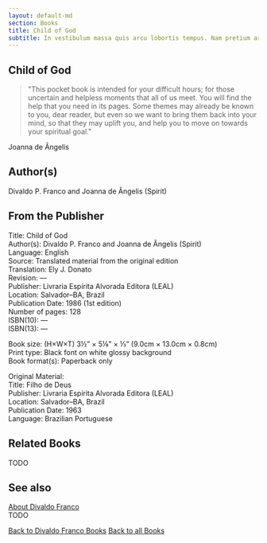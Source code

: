 ```yaml
---
layout: default-md
section: Books
title: Child of God
subtitle: In vestibulum massa quis arcu lobortis tempus. Nam pretium arcu in odio vulputate luctus.
---
```


## Child of God

> "This pocket book is intended for your difficult hours; for those uncertain and helpless moments that all of us meet. You will find the help that you need in its pages. Some themes may already be known to you, dear reader, but even so we want to bring them back into your mind, so that they may uplift you, and help you to move on towards your spiritual goal."

Joanna de Ângelis

## Author(s)
Divaldo P. Franco and Joanna de Ângelis (Spirit)

## From the Publisher
Title: 	Child of God  
Author(s): 	Divaldo P. Franco and Joanna de Ângelis (Spirit)  
Language: 	English  
Source: 	Translated material from the original edition  
Translation: 	Ely J. Donato  
Revision: 	—  
Publisher: 	Livraria Espírita Alvorada Editora (LEAL)  
Location: 	Salvador–BA, Brazil  
Publication Date: 	1986 (1st edition)  
Number of pages: 	128  
ISBN(10): 	—  
ISBN(13): 	—  
  
Book size: (H×W×T) 	3½” × 5⅛” × ⅓” (9.0cm × 13.0cm × 0.8cm)  
Print type: 	Black font on white glossy background  
Book format(s): 	Paperback only  
  
Original Material: 	  
Title: 	Filho de Deus  
Publisher: 	Livraria Espírita Alvorada Editora (LEAL)  
Location: 	Salvador–BA, Brazil  
Publication Date: 	1963  
Language: 	Brazilian Portuguese  


## Related Books
TODO

## See also
[About Divaldo Franco](/profile/divaldo-franco)  
TODO


<a href="/books/divaldo-franco" class="button">Back to Divaldo Franco Books</a>
<a href="/books" class="button">Back to all Books</a>

